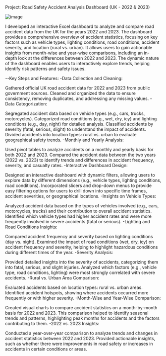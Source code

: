 Project: Road Safety Accident Analysis Dashboard (UK - 2022 & 2023)

![image]()

I developed an interactive Excel dashboard to analyze and compare road accident data from the UK for the years 2022 and 2023. The dashboard provides a comprehensive overview of accident statistics, focusing on key factors such as vehicle types, lighting conditions, road conditions, accident severity, and location (rural vs. urban). It allows users to gain actionable insights from month-wise and year-wise comparisons, including an in-depth look at the differences between 2022 and 2023. The dynamic nature of the dashboard enables users to interactively explore trends, helping identify risk patterns and safety issues.

--Key Steps and Features:
-Data Collection and Cleaning:

Gathered official UK road accident data for 2022 and 2023 from public government sources.
Cleaned and organized the data to ensure consistency, removing duplicates, and addressing any missing values.
-Data Categorization:

Segregated accident data based on vehicle types (e.g., cars, trucks, motorcycles).
Categorized road conditions (e.g., wet, dry, icy) and lighting conditions (e.g., day, night) for detailed analysis.
Classified accidents by severity (fatal, serious, slight) to understand the impact of accidents.
Divided accidents into location types: rural vs. urban to evaluate geographical safety trends.
-Monthly and Yearly Analysis:

Used pivot tables to analyze accidents on a monthly and yearly basis for both 2022 and 2023.
Compared the accident data between the two years (2022 vs. 2023) to identify trends and differences in accident frequency, severity, and casualty rates.
-Interactive Dashboard Design:

Designed an interactive dashboard with dynamic filters, allowing users to explore data by different dimensions (e.g., vehicle types, lighting conditions, road conditions).
Incorporated slicers and drop-down menus to provide easy filtering options for users to drill down into specific time frames, accident severities, or geographical locations.
-Insights on Vehicle Types:

Analyzed accident data based on the types of vehicles involved (e.g., cars, motorcycles, trucks) and their contribution to overall accident statistics.
Identified which vehicle types had higher accident rates and were more frequently involved in severe accidents (fatal or serious).
-Lighting and Road Conditions Insights:

Compared accident frequency and severity based on lighting conditions (day vs. night).
Examined the impact of road conditions (wet, dry, icy) on accident frequency and severity, helping to highlight hazardous conditions during different times of the year.
-Severity Analysis:

Provided detailed insights into the severity of accidents, categorizing them into fatal, serious, and slight injuries.
Analyzed which factors (e.g., vehicle type, road conditions, lighting) were most strongly correlated with severe accidents.
-Rural vs. Urban Area Comparison:

Evaluated accidents based on location types: rural vs. urban areas.
Identified accident hotspots, showing where accidents occurred more frequently or with higher severity.
-Month-Wise and Year-Wise Comparison:

Created visual charts to compare accident statistics on a month-by-month basis for 2022 and 2023.
This comparison helped to identify seasonal trends and patterns, highlighting peak months for accidents and the factors contributing to them.
-2022 vs. 2023 Insights:

Conducted a year-over-year comparison to analyze trends and changes in accident statistics between 2022 and 2023.
Provided actionable insights, such as whether there were improvements in road safety or increases in accidents in certain conditions or areas.
